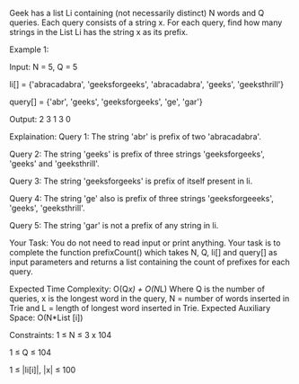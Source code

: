Geek has a list Li containing (not necessarily distinct) N words and Q queries. Each query consists of a string x. For each query, find how many strings in the List Li has the string x as its prefix. 


Example 1:

Input: 
N = 5, Q = 5

li[] = {'abracadabra', 'geeksforgeeks', 
      'abracadabra', 'geeks', 'geeksthrill'}
      
query[] = {'abr', 'geeks', 'geeksforgeeks', 
         'ge', 'gar'}

Output: 2 3 1 3 0

Explaination: 
Query 1: The string 'abr' is prefix of 
two 'abracadabra'.

Query 2: The string 'geeks' is prefix of three 
strings 'geeksforgeeks', 'geeks' and 'geeksthrill'. 

Query 3: The string 'geeksforgeeks' is prefix 
of itself present in li. 

Query 4: The string 'ge' also is prefix of three 
strings 'geeksforgeeeks', 'geeks', 'geeksthrill'. 

Query 5: The string 'gar' is not a prefix of any 
string in li.

Your Task:
You do not need to read input or print anything. Your task is to complete the function prefixCount() which takes N, Q, li[] and query[] as input parameters and returns a list containing the count of prefixes for each query. 



Expected Time Complexity: O(Q*x) + O(N*L) Where Q is the number of queries, x is the longest word in the query, N = number of words inserted in Trie and L = length of longest word inserted in Trie.
Expected Auxiliary Space: O(N*List [i])


Constraints:
1 ≤ N ≤ 3 x 104

1 ≤ Q ≤ 104

1 ≤ |li[i]|, |x| ≤ 100  
